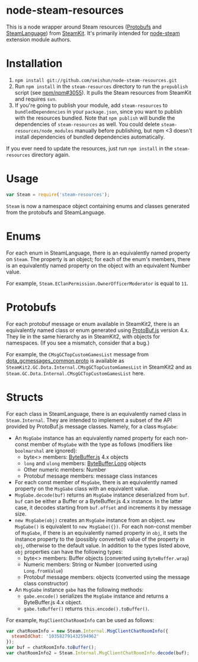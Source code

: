 # node-steam-resources

This is a node wrapper around Steam resources ([Protobufs](https://github.com/SteamRE/SteamKit/tree/master/Resources/Protobufs) and [SteamLanguage](https://github.com/SteamRE/SteamKit/tree/master/Resources/SteamLanguage)) from [SteamKit](https://github.com/SteamRE/SteamKit). It's primarily intended for [node-steam](https://github.com/seishun/node-steam) extension module authors.

# Installation

1. `npm install git://github.com/seishun/node-steam-resources.git`
2. Run `npm install` in the `steam-resources` directory to run the `prepublish` script (see [npm/npm#3055](https://github.com/npm/npm/issues/3055)). It pulls the Steam resources from SteamKit and requires `svn`.
3. If you're going to publish your module, add `steam-resources` to `bundledDependencies` in your `package.json`, since you want to publish with the resources bundled. Note that `npm publish` will bundle the dependencies of `steam-resources` as well. You could delete `steam-resources/node_modules` manually before publishing, but npm <3 doesn't install dependencies of bundled dependencies automatically.

If you ever need to update the resources, just run `npm install` in the `steam-resources` directory again.

# Usage

```js
var Steam = require('steam-resources');
```

`Steam` is now a namespace object containing enums and classes generated from the protobufs and SteamLanguage.

# Enums

For each enum in SteamLanguage, there is an equivalently named property on `Steam`. The property is an object; for each of the enum's members, there is an equivalently named property on the object with an equivalent Number value.

For example, `Steam.EClanPermission.OwnerOfficerModerator` is equal to `11`.

# Protobufs

For each protobuf message or enum available in SteamKit2, there is an equivalently named class or enum generated using [ProtoBuf.js](https://github.com/dcodeIO/ProtoBuf.js) version 4.x. They lie in the same hierarchy as in SteamKit2, with objects for namespaces. (If you see a mismatch, consider that a bug.)

For example, the `CMsgGCTopCustomGamesList` message from [dota_gcmessages_common.proto](https://github.com/SteamRE/SteamKit/blob/master/Resources/Protobufs/dota/dota_gcmessages_common.proto) is available as `SteamKit2.GC.Dota.Internal.CMsgGCTopCustomGamesList` in SteamKit2 and as `Steam.GC.Dota.Internal.CMsgGCTopCustomGamesList` here.

# Structs

For each class in SteamLanguage, there is an equivalently named class in `Steam.Internal`. They are intended to implement a subset of the API provided by ProtoBuf.js message classes. Namely, for a class `MsgGabe`:

* An `MsgGabe` instance has an equivalently named property for each non-const member of `MsgGabe` with the type as follows (modifiers like `boolmarshal` are ignored):
  * byte<> members: [ByteBuffer.js](https://github.com/dcodeIO/ByteBuffer.js) 4.x objects
  * `long` and `ulong` members: [ByteBuffer.Long](https://github.com/dcodeIO/Long.js) objects
  * Other numeric members: Number
  * Protobuf message members: message class instances
* For each const member of `MsgGabe`, there is an equivalently named property on the `MsgGabe` class with an equivalent value.
* `MsgGabe.decode(buf)` returns an `MsgGabe` instance deserialized from `buf`. `buf` can be either a Buffer or a ByteBuffer.js 4.x instance. In the latter case, it decodes starting from `buf.offset` and increments it by message size.
* `new MsgGabe(obj)` creates an `MsgGabe` instance from an object. `new MsgGabe()` is equivalent to `new MsgGabe({})`. For each non-const member of `MsgGabe`, if there is an equivalently named property in `obj`, it sets the instance property to the (possibly converted) value of the property in `obj`, otherwise to the default value. In addition to the types listed above, `obj` properties can have the following types:
  * byte<> members: Buffer objects (converted using `ByteBuffer.wrap`)
  * Numeric members: String or Number (converted using `Long.fromValue`)
  * Protobuf message members: objects (converted using the message class constructor)
* An `MsgGabe` instance `gabe` has the following methods:
    * `gabe.encode()` serializes the `MsgGabe` instance and returns a ByteBuffer.js 4.x object.
    * `gabe.toBuffer()` returns `this.encode().toBuffer()`.

For example, `MsgClientChatRoomInfo` can be used as follows:

```js
var chatRoomInfo = new Steam.Internal.MsgClientChatRoomInfo({
  steamIdChat: '103582791432594962'
});
var buf = chatRoomInfo.toBuffer();
var chatRoomInfo2 = Steam.Internal.MsgClientChatRoomInfo.decode(buf);
```
